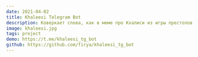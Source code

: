 ```yaml
---
date: 2021-04-02
title: Khaleesi Telegram Bot
description: Коверкает слова, как в меме про Кхалиси из игры престолов
image: khaleesi.jpg
tags: project
demo: https://t.me/khaleesi_tg_bot
github: https://github.com/firya/khaleesi_tg_bot
---
```

